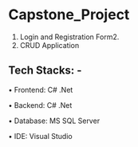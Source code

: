 # Capstone_Project

1. Login and Registration Form2.
2. CRUD Application

## Tech Stacks: -
•	Frontend: C# .Net

•	Backend: C# .Net

•	Database: MS SQL Server

•	IDE: Visual Studio
